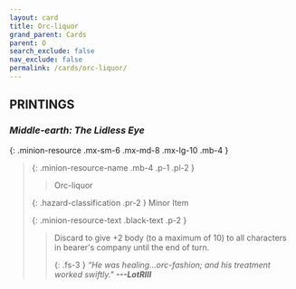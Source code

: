 ```yaml
---
layout: card
title: Orc-liquor
grand_parent: Cards
parent: O
search_exclude: false
nav_exclude: false
permalink: /cards/orc-liquor/
---
```


## PRINTINGS


### _Middle-earth: The Lidless Eye_

{: .minion-resource .mx-sm-6 .mx-md-8 .mx-lg-10 .mb-4 }
> {: .minion-resource-name .mb-4 .p-1 .pl-2 }
> > <div class="hazard-mp"></div>
> > <div class="card-name">Orc-liquor</div>
>
> {: .hazard-classification .pr-2 }
> Minor Item
>
> {: .minion-resource-text .black-text .p-2 }
> > Discard to give +2 body (to a maximum of 10) to all characters in bearer's company until the end of turn. 
> > 
> > {: .fs-3 } 
> > _“He was healing...orc-fashion; and his treatment worked swiftly."_ ***---&#65279;LotRIII*** 
> 
